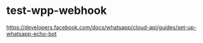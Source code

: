 # test-wpp-webhook
https://developers.facebook.com/docs/whatsapp/cloud-api/guides/set-up-whatsapp-echo-bot
